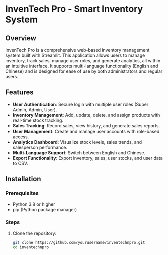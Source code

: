 # InvenTech Pro - Smart Inventory System

## Overview
InvenTech Pro is a comprehensive web-based inventory management system built with Streamlit. This application allows users to manage inventory, track sales, manage user roles, and generate analytics, all within an intuitive interface. It supports multi-language functionality (English and Chinese) and is designed for ease of use by both administrators and regular users.

## Features
- **User Authentication**: Secure login with multiple user roles (Super Admin, Admin, User).
- **Inventory Management**: Add, update, delete, and assign products with real-time stock tracking.
- **Sales Tracking**: Record sales, view history, and generate sales reports.
- **User Management**: Create and manage user accounts with role-based access.
- **Analytics Dashboard**: Visualize stock levels, sales trends, and salesperson performance.
- **Multi-Language Support**: Switch between English and Chinese.
- **Export Functionality**: Export inventory, sales, user stocks, and user data to CSV.

## Installation

### Prerequisites
- Python 3.8 or higher
- pip (Python package manager)

### Steps
1. Clone the repository:
   ```bash
   git clone https://github.com/yourusername/inventechnpro.git
   cd inventechnpro